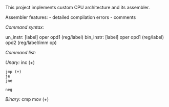 
This project implements custom CPU architecture and its assembler.

Assembler features:
    - detailed compilation errors
    - comments

_Command syntax:_  
 
un_instr:   [label] oper opd1 (reg/label)
bin_instr:  [label] oper opd1 (reg/label) opd2 (reg/label/imm op)


_Command list:_

*Unary:*
    inc (+)

    jmp (+)
    je
    jne

    neg

*Binary:*
    cmp
    mov (+)



